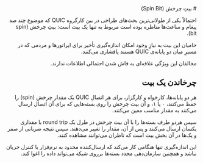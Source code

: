 <div dir="rtl">
# بیتِ چرخش (Spin Bit)

احتمالاً یکی از طولانی‌ترین بحث‌های طراحی در بین کارگروه QUIC که موضوع چند صد پیغام و ساعت‌ها مناظره بوده است مربوط به تنها یک بیت است: بیتِ چرخش (spin bit).

حامیان این بیت به نیازِ وجود امکان اندازه‌گیری تأخیر برای اپراتورها و مردمی که در مسیرِ میان دو پایانه‌ی QUIC هستند پافشاری می‌کنند.

مخالفان این ویژگی علاقه‌ای به فاش شدن احتمالی اطلاعات ندارند.

## چرخاندن یک بیت

هر دو پایانه‌ها، کارخواه و کارگزار، برای هر اتصالِ QUIC یک مقدار چرخش (spin) را حفظ می‌کنند، ۰ یا ۱، و آن بیت چرخش را روی بسته‌هایی که برای آن اتصال ارسال می‌کنند به مقدار مناسب معین می‌کنند.

سپس هردو طرف بسته‌ها را با آن بیت چرخش در طرل یک round trip با مقداری یکسان ارسال می‌کنند و پس از آن، مقدار را تغییر می‌دهند. سپس نتیجه ضربانی از صفر و یک‌ها در آن بخش بیت است که ناظران می‌توانند مشاهده کنند.

این اندازه‌گیری تنها هنگامی کار می‌کند که ارسال‌کننده محدود به نرم‌فزار یا کنترل جریان نباشد و همچنین سازمان‌دهی مجدد بسته‌ها برروی شبکه می‌تواند داده را اغوا کند.
</div>
